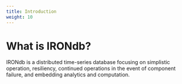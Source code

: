 ```yaml
---
title: Introduction
weight: 10
---
```


# What is IRONdb?

IRONdb is a distributed time-series database focusing on simplistic operation, resiliency, continued operations in the event of component failure, and embedding analytics and computation.
